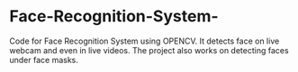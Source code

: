 # Face-Recognition-System-
Code for Face Recognition System using OPENCV. It detects face on live webcam and even in live videos. The project also works on detecting faces under face masks.
